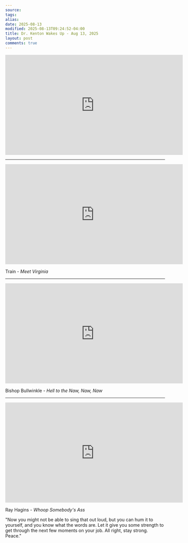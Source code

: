 ```yaml
---
source:
tags:
alias:
date: 2025-08-13
modified: 2025-08-13T09:24:52-04:00
title: Dr. Kenton Wakes Up - Aug 13, 2025
layout: post
comments: true
---
```


  

<iframe width="560" height="315" src="https://www.youtube.com/embed/1YTbgfFm5TU" title="YouTube video player" frameborder="0" allow="accelerometer; autoplay; clipboard-write; encrypted-media; gyroscope; picture-in-picture; web-share" allowfullscreen></iframe>

<!-- <img src="{{site.baseurl}}/images/[REPLACE]" width="560"> -->


---

<iframe width="560" height="315" src="https://www.youtube.com/embed/A3Qvb7q9Nm0?si=RMij3G1F1UmOzmOf" title="YouTube video player" frameborder="0" allow="accelerometer; autoplay; clipboard-write; encrypted-media; gyroscope; picture-in-picture; web-share" referrerpolicy="strict-origin-when-cross-origin" allowfullscreen></iframe>

Train - *Meet Virginia*


---

<iframe width="560" height="315" src="https://www.youtube.com/embed/8QxIIz1yEsA?si=NxbqHUrbV096eVg5" title="YouTube video player" frameborder="0" allow="accelerometer; autoplay; clipboard-write; encrypted-media; gyroscope; picture-in-picture; web-share" referrerpolicy="strict-origin-when-cross-origin" allowfullscreen></iframe>

Bishop Bullwinkle - *Hell to the Naw, Naw, Naw*

---


<iframe width="560" height="315" src="https://www.youtube.com/embed/s-F4-FI8A0I?si=Nx4MFkYI3RDZTOxO" title="YouTube video player" frameborder="0" allow="accelerometer; autoplay; clipboard-write; encrypted-media; gyroscope; picture-in-picture; web-share" referrerpolicy="strict-origin-when-cross-origin" allowfullscreen></iframe>

Ray Hagins - *Whoop Somebody's Ass*

"Now you might not be able to sing that out loud, but you can hum it to yourself, and you know what the words are. Let it give you some strength to get through the next few moments on your job. All right, stay strong. Peace."